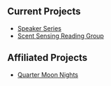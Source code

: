 ## Current Projects
* [Speaker Series](/projects/speaker-series)
* [Scent Sensing Reading Group](/projects/scent-sensing-reading-group)

## Affiliated Projects
* [Quarter Moon Nights](https://github.com/redbeakstudio/quarter-moon-nights)

